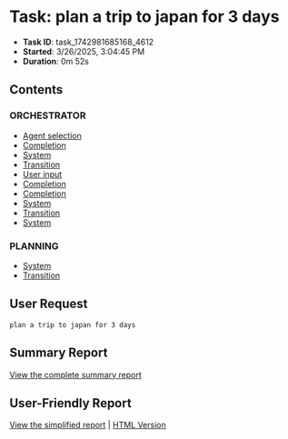 # Task: plan a trip to japan for 3 days

- **Task ID**: task_1742981685168_4612
- **Started**: 3/26/2025, 3:04:45 PM
- **Duration**: 0m 52s

## Contents

### ORCHESTRATOR

- [Agent selection](00_orchestrator/001_agent_selection/selection.md)
- [Completion](00_orchestrator/001_completion/completion.md)
- [System](00_orchestrator/001_system/system.md)
- [Transition](00_orchestrator/001_transition/transition.md)
- [User input](00_orchestrator/001_user_input/user_request.md)
- [Completion](00_orchestrator/002_completion/completion.md)
- [Completion](00_orchestrator/003_completion/completion.md)
- [System](00_orchestrator/003_system/system.md)
- [Transition](00_orchestrator/003_transition/transition.md)
- [System](00_orchestrator/004_system/system.md)

### PLANNING

- [System](01_planning/002_system/system.md)
- [Transition](01_planning/002_transition/transition.md)


## User Request

```
plan a trip to japan for 3 days
```

## Summary Report

[View the complete summary report](report/summary.md)

## User-Friendly Report

[View the simplified report](user-report/summary.md) | [HTML Version](user-report/summary.html)
